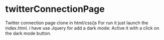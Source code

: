 # twitterConnectionPage
Twitter connection page clone in html/css/js
For run it just launch the index.html.
i have use Jquery for add a dark mode: Active it with a click on the dark mode button.
